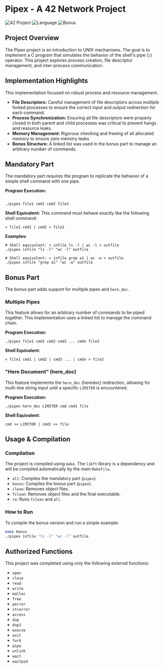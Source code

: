 # Pipex - A 42 Network Project

![42 Project](https://img.shields.io/badge/42_Project-Pipex-00babc?style=for-the-badge)
![Language](https://img.shields.io/badge/Language-C-blue?style=for-the-badge)
![Bonus](https://img.shields.io/badge/Bonus-Complete-brightgreen?style=for-the-badge)

## Project Overview

The Pipex project is an introduction to UNIX mechanisms. The goal is to implement a C program that simulates the behavior of the shell's pipe (`|`) operator. This project explores process creation, file descriptor management, and inter-process communication.

## Implementation Highlights

This implementation focused on robust process and resource management.
* **File Descriptors:** Careful management of file descriptors across multiple forked processes to ensure the correct input and output redirection for each command.
* **Process Synchronization:** Ensuring all file descriptors were properly closed in both parent and child processes was critical to prevent hangs and resource leaks.
* **Memory Management:** Rigorous checking and freeing of all allocated memory to ensure zero memory leaks.
* **Bonus Structure:** A linked list was used in the bonus part to manage an arbitrary number of commands.

## Mandatory Part

The mandatory part requires the program to replicate the behavior of a simple shell command with one pipe.

**Program Execution:**
```

./pipex file1 cmd1 cmd2 file2

````

**Shell Equivalent:**
This command must behave exactly like the following shell command:
```shell
< file1 cmd1 | cmd2 > file2
````

**Examples:**

```shell
# Shell equivalent: < infile ls -l | wc -l > outfile
./pipex infile "ls -l" "wc -l" outfile

# Shell equivalent: < infile grep a1 | wc -w > outfile
./pipex infile "grep a1" "wc -w" outfile
```

## Bonus Part

The bonus part adds support for multiple pipes and `here_doc`.

### Multiple Pipes

This feature allows for an arbitrary number of commands to be piped together. This implementation uses a linked list to manage the command chain.

**Program Execution:**

```
./pipex file1 cmd1 cmd2 cmd3 ... cmdn file2
```

**Shell Equivalent:**

```shell
< file1 cmd1 | cmd2 | cmd3 ... | cmdn > file2
```

### "Here Document" (here\_doc)

This feature implements the `here_doc` (heredoc) redirection, allowing for multi-line string input until a specific `LIMITER` is encountered.

**Program Execution:**

```
./pipex here_doc LIMITER cmd cmd1 file
```

**Shell Equivalent:**

```shell
cmd << LIMITER | cmd1 >> file
```

## Usage & Compilation

### Compilation

The project is compiled using `make`. The `libft` library is a dependency and will be compiled automatically by the main `Makefile`.

  * `all`: Compiles the mandatory part (`pipex`).
  * `bonus`: Compiles the bonus part (`pipex`).
  * `clean`: Removes object files.
  * `fclean`: Removes object files and the final executable.
  * `re`: Runs `fclean` and `all`.

### How to Run

To compile the bonus version and run a simple example:

```bash
make bonus
./pipex infile "ls -l" "wc -l" outfile
```

## Authorized Functions

This project was completed using only the following external functions:

  * `open`
  * `close`
  * `read`
  * `write`
  * `malloc`
  * `free`
  * `perror`
  * `strerror`
  * `access`
  * `dup`
  * `dup2`
  * `execve`
  * `exit`
  * `fork`
  * `pipe`
  * `unlink`
  * `wait`
  * `waitpid`

<!-- end list -->
